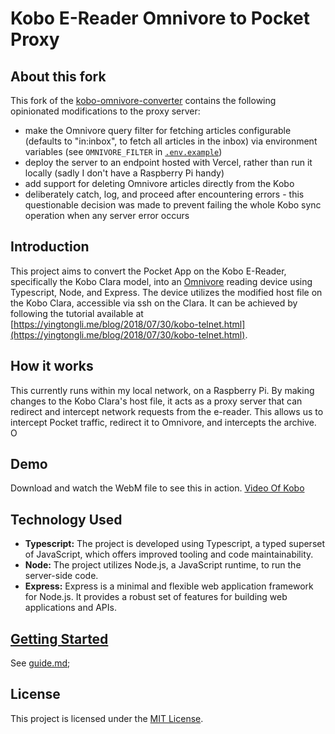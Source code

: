 # Kobo E-Reader Omnivore to Pocket Proxy

## About this fork

This fork of the [kobo-omnivore-converter](https://github.com/Podginator/KoboOmnivoreConverter) contains the following opinionated modifications to the proxy server:

- make the Omnivore query filter for fetching articles configurable (defaults to "in:inbox", to fetch all articles in the inbox) via environment variables (see `OMNIVORE_FILTER` in [`.env.example`](./.env.example))
- deploy the server to an endpoint hosted with Vercel, rather than run it locally (sadly I don't have a Raspberry Pi handy)
- add support for deleting Omnivore articles directly from the Kobo
- deliberately catch, log, and proceed after encountering errors - this questionable decision was made to prevent failing the whole Kobo sync operation when any server error occurs

## Introduction

This project aims to convert the Pocket App on the Kobo E-Reader, specifically the Kobo Clara model, into an [Omnivore](https://github.com/omnivore-app/omnivore/) reading device using Typescript, Node, and Express. The device utilizes the modified host file on the Kobo Clara, accessible via ssh on the Clara. It can be achieved by following the tutorial available at [https://yingtongli.me/blog/2018/07/30/kobo-telnet.html](https://yingtongli.me/blog/2018/07/30/kobo-telnet.html).

## How it works

This currently runs within my local network, on a Raspberry Pi. By making changes to the Kobo Clara's host file, it acts as a proxy server that can redirect and intercept network requests from the e-reader. This allows us to intercept Pocket traffic, redirect it to Omnivore, and intercepts the archive. O

## Demo

Download and watch the WebM file to see this in action.
[Video Of Kobo](./docs/result1687943216.webm)

## Technology Used

- **Typescript:** The project is developed using Typescript, a typed superset of JavaScript, which offers improved tooling and code maintainability.
- **Node:** The project utilizes Node.js, a JavaScript runtime, to run the server-side code.
- **Express:** Express is a minimal and flexible web application framework for Node.js. It provides a robust set of features for building web applications and APIs.

## [Getting Started](./guide.md)

See [guide.md](./guide.md);

## License

This project is licensed under the [MIT License](LICENSE).
